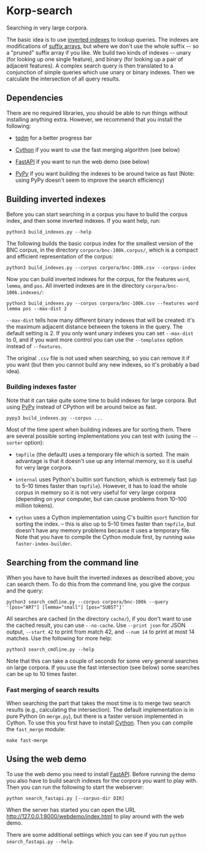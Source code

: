 
# Korp-search

Searching in very large corpora.

The basic idea is to use [inverted indexes](https://en.wikipedia.org/wiki/Inverted_index) to lookup queries.
The indexes are modifications of [suffix arrays](https://en.wikipedia.org/wiki/Suffix_array), but where we don't use the whole suffix -- so a "pruned" suffix array if you like.
We build two kinds of indexes -- unary (for looking up one single feature), and binary (for looking up a pair of adjacent features).
A complex search query is then translated to a conjunction of simple queries which use unary or binary indexes.
Then we calculate the intersection of all query results.

## Dependencies

There are no required libraries, you should be able to run things without installing anything extra.
However, we recommend that you install the following:

- [tqdm](https://pypi.org/project/tqdm/) for a better progress bar

- [Cython](https://pypi.org/project/cython/) if you want to use the fast merging algorithm (see below)

- [FastAPI](https://pypi.org/project/fastapi/) if you want to run the web demo (see below)

- [PyPy](https://www.pypy.org/) if you want building the indexes to be around twice as fast
  (Note: using PyPy doesn't seem to improve the search efficiency)

## Building inverted indexes

Before you can start searching in a corpus you have to build the corpus index, and then some inverted indexes. If you want help, run:

    python3 build_indexes.py --help

The following builds the basic corpus index for the smallest version of the BNC corpus, in the directory `corpora/bnc-100k.corpus/`, which is a compact and efficient representation of the corpus:

    python3 build_indexes.py --corpus corpora/bnc-100k.csv --corpus-index

Now you can build inverted indexes for the corpus, for the features `word`, `lemma`, and `pos`. All inverted indexes are in the directory `corpora/bnc-100k.indexes/`:

    python3 build_indexes.py --corpus corpora/bnc-100k.csv --features word lemma pos --max-dist 2

`--max-dist` tells how many different binary indexes that will be created:
it's the maximum adjacent distance between the tokens in the query. The default setting is 2.
If you only want unary indexes you can set `--max-dist` to 0,
and if you want more control you can use the `--templates` option instead of `--features`.

The original `.csv` file is not used when searching, so you can remove it if you want
(but then you cannot build any new indexes, so it's probably a bad idea).

### Building indexes faster

Note that it can take quite some time to build indexes for large corpora.
But using [PyPy](https://www.pypy.org/) instead of CPython will be around twice as fast.

    pypy3 build_indexes.py --corpus ...

Most of the time spent when building indexes are for sorting them.
There are several possible sorting implementations you can test with (using the `--sorter` option):

- `tmpfile` (the default) uses a temporary file which is sorted.
  The main advantage is that it doesn't use up any internal memory, so it is useful for very large corpora.

- `internal` uses Python's builtin sort function, which is extremely fast
  (up to 5–10 times faster than `tmpfile`).
  However, it has to load the whole corpus in memory so it is not very useful for very large corpora
  (depending on your computer, but can cause problems from 10–100 million tokens).

- `cython` uses a Cython implementation using C's builtin `qsort` function for sorting the index.
  – this is also up to 5–10 times faster than `tmpfile`, but doesn't have any memory problems
  because it uses a temporary file.
  Note that you have to compile the Cython module first, by running `make faster-index-builder`.

## Searching from the command line

When you have to have built the inverted indexes as described above, you can search them.
To do this from the command line, you give the corpus and the query:

    python3 search_cmdline.py --corpus corpora/bnc-100k --query '[pos="ART"] [lemma="small"] [pos="SUBST"]'

All searches are cached (in the directory `cache/`), if you don't want to use the cached result, you can use `--no-cache`.
Use `--print json` for JSON output, `--start 42` to print from match 42, and `--num 14` to print at most 14 matches.
Use the following for more help:

    python3 search_cmdline.py --help

Note that this can take a couple of seconds for some very general searches on large corpora.
If you use the fast intersection (see below) some searches can be up to 10 times faster.

### Fast merging of search results

When searching the part that takes the most time is to merge two search results (e.g., calculating the intersection).
The default implementation is in pure Python (in `merge.py`), but there is a faster version implemented in Cython.
To use this you first have to install [Cython](https://cython.readthedocs.io/en/stable/src/quickstart/install.html).
Then you can compile the `fast_merge` module:

    make fast-merge


## Using the web demo

To use the web demo you need to install [FastAPI](https://pypi.org/project/fastapi/).
Before running the demo you also have to build search indexes for the corpora you want to play with.
Then you can run the following to start the webserver:

    python search_fastapi.py [--corpus-dir DIR]

When the server has started you can open the URL <http://127.0.0.1:8000/webdemo/index.html> to play around with the web demo.

There are some additional settings which you can see if you run `python search_fastapi.py --help`.
